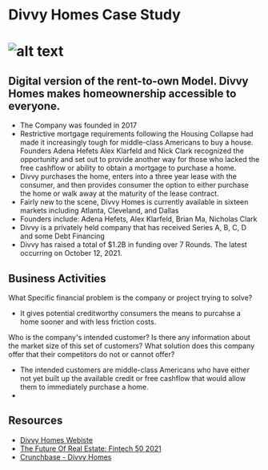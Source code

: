 # Divvy Homes Case Study
# ![alt text](https://mma.prnewswire.com/media/1594334/Divvy_Homes_Logo.jpg?p=twitter)

## Digital version of the rent-to-own Model.  Divvy Homes makes homeownership accessible to everyone.
* The Company was founded in 2017
* Restrictive mortgage requirements following the Housing Collapse had made it increasingly tough for middle-class Americans to buy a house.  Founders Adena Hefets Alex Klarfeld and Nick Clark recognized the opportunity and set out to provide another way for those who lacked the free cashflow or ability to obtain a mortgage to purchase a home.
* Divvy purchases the home, enters into a three year lease with the consumer, and then provides consumer the option to either purchase the home or walk away at the maturity of the lease contract.
* Fairly new to the scene, Divvy Homes is currently available in sixteen markets including Atlanta, Cleveland, and Dallas
* Founders include: Adena Hefets, Alex Klarfeld, Brian Ma, Nicholas Clark 
* Divvy is a privately held company that has received Series A, B, C, D and some Debt Financing
* Divvy has raised a total of $1.2B in funding over 7 Rounds.  The latest occurring on October 12, 2021.

## Business Activities
What Specific financial problem is the company or project trying to solve?
- It gives potential creditworthy consumers the means to purcahse a home sooner and with less friction costs.

Who is the company's intended customer?  Is there any information about the market size of this set of customers?  What solution does this company offer that their competitors do not or cannot offer?
- The intended customers are middle-class Americans who have either not yet built up the available credit or free cashflow that would allow them to immediately purchase a home.
- 





## Resources
* [Divvy Homes Webiste](https://www.divvyhomes.com/)
* [The Future Of Real Estate: Fintech 50 2021](https://www.forbes.com/sites/margheritabeale/2021/06/08/the-future-of-real-estate-fintech-50-2021/?sh=1a58b9ed2c31)
* [Crunchbase - Divvy Homes](https://www.crunchbase.com/organization/divvy-homes)